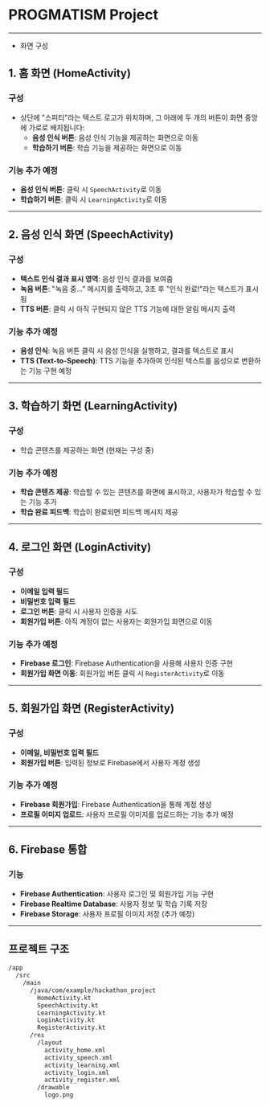 # PROGMATISM Project

---

- 화면 구성

## **1. 홈 화면 (HomeActivity)**

### 구성
- 상단에 "스피티"라는 텍스트 로고가 위치하며, 그 아래에 두 개의 버튼이 화면 중앙에 가로로 배치됩니다:
    - **음성 인식 버튼**: 음성 인식 기능을 제공하는 화면으로 이동
    - **학습하기 버튼**: 학습 기능을 제공하는 화면으로 이동

### 기능 추가 예정
- **음성 인식 버튼**: 클릭 시 `SpeechActivity`로 이동
- **학습하기 버튼**: 클릭 시 `LearningActivity`로 이동

---

## **2. 음성 인식 화면 (SpeechActivity)**

### 구성
- **텍스트 인식 결과 표시 영역**: 음성 인식 결과를 보여줌
- **녹음 버튼**: "녹음 중..." 메시지를 출력하고, 3초 후 "인식 완료!"라는 텍스트가 표시됨
- **TTS 버튼**: 클릭 시 아직 구현되지 않은 TTS 기능에 대한 알림 메시지 출력

### 기능 추가 예정
- **음성 인식**: 녹음 버튼 클릭 시 음성 인식을 실행하고, 결과를 텍스트로 표시
- **TTS (Text-to-Speech)**: TTS 기능을 추가하여 인식된 텍스트를 음성으로 변환하는 기능 구현 예정

---

## **3. 학습하기 화면 (LearningActivity)**

### 구성
- 학습 콘텐츠를 제공하는 화면 (현재는 구성 중)

### 기능 추가 예정
- **학습 콘텐츠 제공**: 학습할 수 있는 콘텐츠를 화면에 표시하고, 사용자가 학습할 수 있는 기능 추가
- **학습 완료 피드백**: 학습이 완료되면 피드백 메시지 제공

---

## **4. 로그인 화면 (LoginActivity)**

### 구성
- **이메일 입력 필드**
- **비밀번호 입력 필드**
- **로그인 버튼**: 클릭 시 사용자 인증을 시도
- **회원가입 버튼**: 아직 계정이 없는 사용자는 회원가입 화면으로 이동

### 기능 추가 예정
- **Firebase 로그인**: Firebase Authentication을 사용해 사용자 인증 구현
- **회원가입 화면 이동**: 회원가입 버튼 클릭 시 `RegisterActivity`로 이동

---

## **5. 회원가입 화면 (RegisterActivity)**

### 구성
- **이메일, 비밀번호 입력 필드**
- **회원가입 버튼**: 입력된 정보로 Firebase에서 사용자 계정 생성

### 기능 추가 예정
- **Firebase 회원가입**: Firebase Authentication을 통해 계정 생성
- **프로필 이미지 업로드**: 사용자 프로필 이미지를 업로드하는 기능 추가 예정

---

## **6. Firebase 통합**

### 기능
- **Firebase Authentication**: 사용자 로그인 및 회원가입 기능 구현
- **Firebase Realtime Database**: 사용자 정보 및 학습 기록 저장
- **Firebase Storage**: 사용자 프로필 이미지 저장 (추가 예정)

---

## **프로젝트 구조**

```bash
/app
  /src
    /main
      /java/com/example/hackathon_project
        HomeActivity.kt
        SpeechActivity.kt
        LearningActivity.kt
        LoginActivity.kt
        RegisterActivity.kt
      /res
        /layout
          activity_home.xml
          activity_speech.xml
          activity_learning.xml
          activity_login.xml
          activity_register.xml
        /drawable
          logo.png